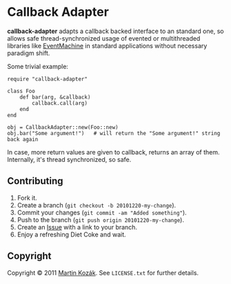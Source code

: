 Callback Adapter
================

**callback-adapter** adapts a callback backed interface to an standard 
one, so allows safe thread-synchronized usage of evented or 
multithreaded libraries like [EventMachine][8] in standard applications 
without necessary paradigm shift. 

Some trivial example:

    require "callback-adapter"
    
    class Foo
        def bar(arg, &callback)
            callback.call(arg)
        end
    end
    
    obj = CallbackAdapter::new(Foo::new)
    obj.bar("Some argument!")   # will return the "Some argument!" string back again

In case, more return values are given to callback, returns an array
of them. Internally, it's thread synchronized, so safe.

Contributing
------------

1. Fork it.
2. Create a branch (`git checkout -b 20101220-my-change`).
3. Commit your changes (`git commit -am "Added something"`).
4. Push to the branch (`git push origin 20101220-my-change`).
5. Create an [Issue][9] with a link to your branch.
6. Enjoy a refreshing Diet Coke and wait.


Copyright
---------

Copyright &copy; 2011 [Martin Kozák][10]. See `LICENSE.txt` for
further details.

[8]: http://rubyeventmachine.com/
[9]: http://github.com/martinkozak/callback-adapter/issues
[10]: http://www.martinkozak.net/
